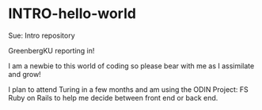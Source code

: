 # INTRO-hello-world
Sue: Intro repository

GreenbergKU reporting in!

I am a newbie to this world of coding so please bear with me as I assimilate and grow!

I plan to attend Turing in a few months and am using the ODIN Project: FS Ruby on Rails to help me decide between front end or back end.
